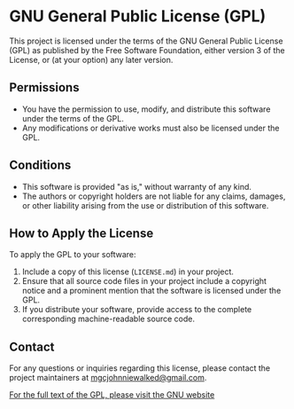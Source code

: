 # GNU General Public License (GPL)

This project is licensed under the terms of the GNU General Public License (GPL) as published by the Free Software Foundation, either version 3 of the License, or (at your option) any later version.

## Permissions

- You have the permission to use, modify, and distribute this software under the terms of the GPL.
- Any modifications or derivative works must also be licensed under the GPL.

## Conditions

- This software is provided "as is," without warranty of any kind.
- The authors or copyright holders are not liable for any claims, damages, or other liability arising from the use or distribution of this software.

## How to Apply the License

To apply the GPL to your software:

1. Include a copy of this license (`LICENSE.md`) in your project.
2. Ensure that all source code files in your project include a copyright notice and a prominent mention that the software is licensed under the GPL.
3. If you distribute your software, provide access to the complete corresponding machine-readable source code.

## Contact

For any questions or inquiries regarding this license, please contact the project maintainers at mgcjohnniewalked@gmail.com.

[For the full text of the GPL, please visit the GNU website](https://www.gnu.org/licenses/gpl.html)
